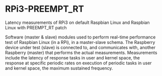 # RPi3-PREEMPT_RT
Latency measurements of RPi3 on default Raspbian Linux and Raspbian Linux with PREEMPT_RT patch

Software (master & slave) modules used to perform real-time performance test of Raspbian Linux (in a RPi), 
in a master-slave schema. 
The Raspberry device under test (slave) is connected to, and communicates with, another Raspberry (master) 
that performs the actual measurements. Measurements include the latency of response tasks in user and kernel space, 
the response at specific periodic rates on execution of periodic tasks in user and kernel space, 
the maximum sustained frequency.
